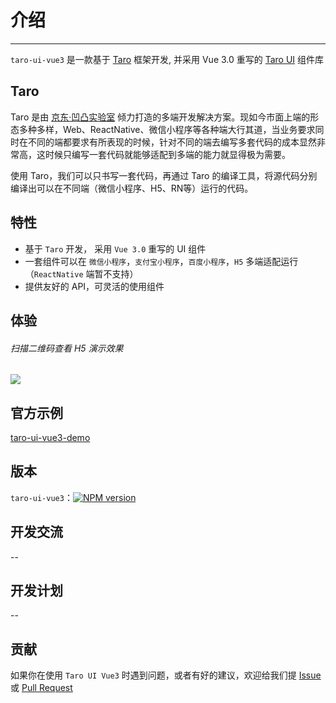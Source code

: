 # 介绍

----

`taro-ui-vue3` 是一款基于 [Taro](https://taro.aotu.io) 框架开发, 并采用 Vue 3.0 重写的 [Taro UI](https://taro-ui.jd.com/#/) 组件库  

## Taro

Taro 是由 [京东·凹凸实验室](https://aotu.io) 倾力打造的多端开发解决方案。现如今市面上端的形态多种多样，Web、ReactNative、微信小程序等各种端大行其道，当业务要求同时在不同的端都要求有所表现的时候，针对不同的端去编写多套代码的成本显然非常高，这时候只编写一套代码就能够适配到多端的能力就显得极为需要。

使用 Taro，我们可以只书写一套代码，再通过 Taro 的编译工具，将源代码分别编译出可以在不同端（微信小程序、H5、RN等）运行的代码。

## 特性

- 基于 `Taro` 开发， 采用 `Vue 3.0` 重写的 UI 组件
- 一套组件可以在 `微信小程序`，`支付宝小程序`，`百度小程序`，`H5` 多端适配运行（`ReactNative` 端暂不支持）
- 提供友好的 API，可灵活的使用组件

## 体验

<div class="qrcode-modal">
  <h6>扫描二维码查看 H5 演示效果</h6>
  <div class="code-image">
    <image src="../_assets/h5.png" />
  </div>
</div>

## 官方示例

[taro-ui-vue3-demo](https://github.com/b2nil/taro-ui-vue3-demo)

## 版本

`taro-ui-vue3`：[![NPM version](https://img.shields.io/npm/v/taro-ui-vue3.svg)](https://npmjs.org/package/taro-ui-vue3)

## 开发交流

--

## 开发计划

--

## 贡献

如果你在使用 `Taro UI Vue3` 时遇到问题，或者有好的建议，欢迎给我们提 [Issue](https://github.com/b2nil/taro-ui-vue3/issues) 或 [Pull Request](https://github.com/b2nil/taro-ui-vue3/pulls)
